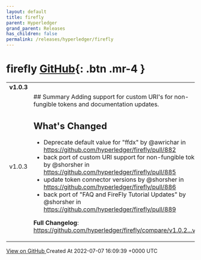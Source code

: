 ```yaml
---
layout: default
title: firefly
parent: Hyperledger
grand_parent: Releases
has_children: false
permalink: /releases/hyperledger/firefly
---
```


# firefly <span class="fs-3 right-align">[GitHub](https://github.com/hyperledger/firefly){: .btn .mr-4 }</span>


<div>
    <table>
        <tr>
            <td colspan="2">
                <b>
                    v1.0.3
                </b>
            </td>
        </tr>
        <tr>
            <td>
                <span class="chip">
                    v1.0.3
                </span>
            </td>
            <td>
                ## Summary
Adding support for custom URI's for non-fungible tokens and documentation updates.

## What's Changed
* Deprecate default value for "ffdx" by @awrichar in https://github.com/hyperledger/firefly/pull/882
* back port of custom URI support for non-fungible tokens by @shorsher in https://github.com/hyperledger/firefly/pull/885
* update token connector versions by @shorsher in https://github.com/hyperledger/firefly/pull/886
* back port of "FAQ and FireFly Tutorial Updates" by @shorsher in https://github.com/hyperledger/firefly/pull/889


**Full Changelog**: https://github.com/hyperledger/firefly/compare/v1.0.2...v1.0.3
            </td>
        </tr>
    </table>
    <a href="https://github.com/hyperledger/firefly/releases/tag/v1.0.3" class=".btn">
        View on GitHub
    </a>
    <span class="right-align">
        Created At 2022-07-07 16:09:39 +0000 UTC
    </span>
</div>

